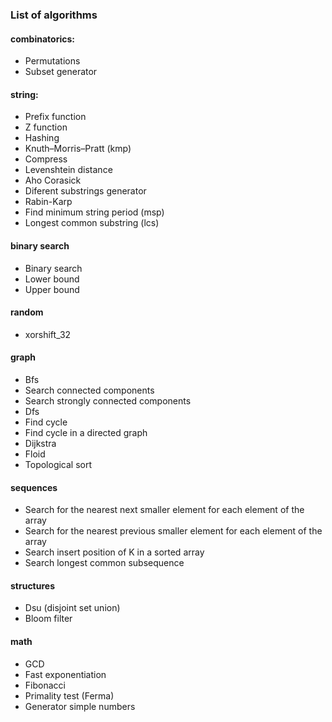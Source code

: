### List of algorithms

#### combinatorics:
 - Permutations
 - Subset generator
#### string:
- Prefix function
- Z function
- Hashing
- Knuth–Morris–Pratt (kmp)
- Compress
- Levenshtein distance
- Aho Corasick
- Diferent substrings generator
- Rabin-Karp
- Find minimum string period (msp)
- Longest common substring (lcs)
#### binary search
- Binary search
- Lower bound
- Upper bound
#### random
- xorshift_32
#### graph
- Bfs
- Search connected components
- Search strongly connected components
- Dfs
- Find cycle
- Find cycle in a directed graph
- Dijkstra
- Floid
- Topological sort
#### sequences
- Search for the nearest next smaller element for each element of the array
- Search for the nearest previous smaller element for each element of the array
- Search insert position of K in a sorted array
- Search longest common subsequence
#### structures
- Dsu (disjoint set union)
- Bloom filter
#### math
- GCD
- Fast exponentiation
- Fibonacci
- Primality test (Ferma)
- Generator simple numbers

